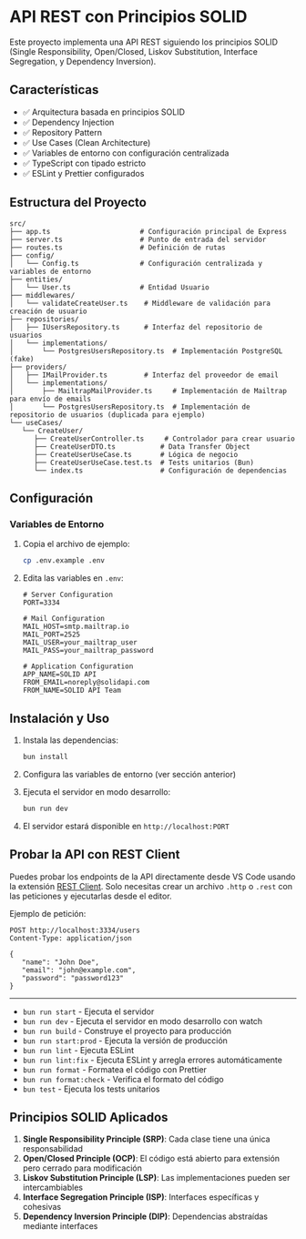 # API REST con Principios SOLID

Este proyecto implementa una API REST siguiendo los principios SOLID (Single Responsibility, Open/Closed, Liskov Substitution, Interface Segregation, y Dependency Inversion).

## Características

- ✅ Arquitectura basada en principios SOLID
- ✅ Dependency Injection
- ✅ Repository Pattern
- ✅ Use Cases (Clean Architecture)
- ✅ Variables de entorno con configuración centralizada
- ✅ TypeScript con tipado estricto
- ✅ ESLint y Prettier configurados

## Estructura del Proyecto

```
src/
├── app.ts                      # Configuración principal de Express
├── server.ts                   # Punto de entrada del servidor
├── routes.ts                   # Definición de rutas
├── config/
│   └── Config.ts               # Configuración centralizada y variables de entorno
├── entities/
│   └── User.ts                 # Entidad Usuario
├── middlewares/
│   └── validateCreateUser.ts    # Middleware de validación para creación de usuario
├── repositories/
│   ├── IUsersRepository.ts      # Interfaz del repositorio de usuarios
│   └── implementations/
│       └── PostgresUsersRepository.ts  # Implementación PostgreSQL (fake)
├── providers/
│   ├── IMailProvider.ts         # Interfaz del proveedor de email
│   └── implementations/
│       ├── MailtrapMailProvider.ts     # Implementación de Mailtrap para envío de emails
│       └── PostgresUsersRepository.ts  # Implementación de repositorio de usuarios (duplicada para ejemplo)
└── useCases/
   └── CreateUser/
      ├── CreateUserController.ts     # Controlador para crear usuario
      ├── CreateUserDTO.ts           # Data Transfer Object
      ├── CreateUserUseCase.ts       # Lógica de negocio
      ├── CreateUserUseCase.test.ts  # Tests unitarios (Bun)
      └── index.ts                   # Configuración de dependencias
```

## Configuración

### Variables de Entorno

1. Copia el archivo de ejemplo:
   ```bash
   cp .env.example .env
   ```

2. Edita las variables en `.env`:
   ```env
   # Server Configuration
   PORT=3334

   # Mail Configuration
   MAIL_HOST=smtp.mailtrap.io
   MAIL_PORT=2525
   MAIL_USER=your_mailtrap_user
   MAIL_PASS=your_mailtrap_password

   # Application Configuration
   APP_NAME=SOLID API
   FROM_EMAIL=noreply@solidapi.com
   FROM_NAME=SOLID API Team
   ```

## Instalación y Uso

1. Instala las dependencias:
   ```bash
   bun install
   ```

2. Configura las variables de entorno (ver sección anterior)

3. Ejecuta el servidor en modo desarrollo:
   ```bash
   bun run dev
   ```

4. El servidor estará disponible en `http://localhost:PORT`

## Probar la API con REST Client

Puedes probar los endpoints de la API directamente desde VS Code usando la extensión [REST Client](https://marketplace.visualstudio.com/items?itemName=humao.rest-client). Solo necesitas crear un archivo `.http` o `.rest` con las peticiones y ejecutarlas desde el editor.

Ejemplo de petición:

```http
POST http://localhost:3334/users
Content-Type: application/json

{
   "name": "John Doe",
   "email": "john@example.com",
   "password": "password123"
}
```

---

- `bun run start` - Ejecuta el servidor
- `bun run dev` - Ejecuta el servidor en modo desarrollo con watch
- `bun run build` - Construye el proyecto para producción
- `bun run start:prod` - Ejecuta la versión de producción
- `bun run lint` - Ejecuta ESLint
- `bun run lint:fix` - Ejecuta ESLint y arregla errores automáticamente
- `bun run format` - Formatea el código con Prettier
- `bun run format:check` - Verifica el formato del código
- `bun test` - Ejecuta los tests unitarios

## Principios SOLID Aplicados

1. **Single Responsibility Principle (SRP)**: Cada clase tiene una única responsabilidad
2. **Open/Closed Principle (OCP)**: El código está abierto para extensión pero cerrado para modificación
3. **Liskov Substitution Principle (LSP)**: Las implementaciones pueden ser intercambiables
4. **Interface Segregation Principle (ISP)**: Interfaces específicas y cohesivas
5. **Dependency Inversion Principle (DIP)**: Dependencias abstraídas mediante interfaces
